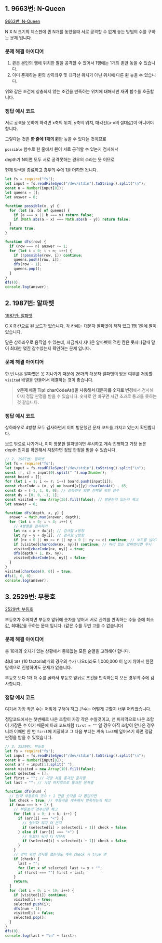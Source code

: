 ## 1. 9663번: N-Queen

[9663번: N-Queen](https://www.acmicpc.net/problem/9663)

N X N 크기의 체스판에 퀸 N개를 놓았을때 서로 공격할 수 없게 놓는 방법의 수를 구하는 문제 입니다.

### 문제 해결 아이디어

1. 퀸은 본인의 행에 위치한 말을 공격할 수 있어서 1행에는 1개의 퀸만 놓을 수 있습니다.
2. 이미 존재하는 퀸의 상하좌우 및 대각선 위치가 아닌 위치에 다른 퀸 놓을 수 있습니다.

위와 같은 조건에 상충되지 않는 조건을 만족하는 위치에 대해서만 재귀 함수를 호출합니다.

### 정답 예시 코드

서로 공격을 못하게 하려면 x축의 위치, y축의 위치, 대각선(a-x의 절대값)이 아니어야 합니다.

그렇다는 것은 **한 줄에 1개의 퀸**만 놓을 수 있다는 것이므로

`possible` 함수로 한 줄에서 퀸이 서로 공격할 수 있는지 검사해서

depth가 N이면 모두 서로 공격못하는 경우의 수라는 뜻 이므로

현재 탐색을 종료하고 경우의 수에 1을 더하면 됩니다.

```jsx
let fs = require("fs");
let input = fs.readFileSync("/dev/stdin").toString().split("\n");
const n = Number(input[0]);
let queens = [];
let answer = 0;

function possible(x, y) {
  for (let [a, b] of queens) {
    if (a === x || b === y) return false;
    if (Math.abs(a - x) === Math.abs(b - y)) return false;
  }
  return true;
}

function dfs(row) {
  if (row === n) answer += 1;
  for (let i = 0; i < n; i++) {
    if (!possible(row, i)) continue;
    queens.push([row, i]);
    dfs(row + 1);
    queens.pop();
  }
}
dfs(0);
console.log(answer);
```

## 2. 1987번: 알파벳

[1987번: 알파벳](https://www.acmicpc.net/problem/1987)

C X R 칸으로 된 보드가 있습니다. 각 칸에는 대문자 알파벳이 적혀 있고 1행 1열에 말이 있습니다.

말은 상하좌우로 움직일 수 있는데, 지금까지 지나온 알파벳이 적힌 칸은 못지나갈때 말이 최대한 몇칸 갈수있는지 확인하는 문제 입니다.

### 문제 해결 아이디어

한 번 나온 알파벳은 못 지나가기 때문에 26개의 대문자 알파벳의 방문 여부를 저장할 `visited` 배열을 만들어서 해결하는 것이 좋습니다.

> **💡문제 해결 Tip!**
**charCodeAt()을 사용해서 대문자를 숫자로 변경**해서 검사해야지 정답 판정을 받을 수 있습니다. 숫자로 안 바꾸면 시간 초과로 통과를 못하는 것 같습니다.
> 

### 정답 예시 코드

상하좌우로 4방향 모두 검사하면서 이미 방문했던 문자 코드를 가지고 있는지 확인합니다.

보드 밖으로 나가거나, 이미 방문한 알파벳이면 무시하고 계속 진행하고 가장 높은 depth 인지를 확인해서 저장하면 정답 판정을 받을 수 있습니다.

```jsx
// 2. 1987번: 알파벳
let fs = require("fs");
let input = fs.readFileSync("/dev/stdin").toString().split("\n");
const [r, c] = input[0].split(" ").map(Number);
const board = [];
for (let i = 1; i <= r; i++) board.push(input[i]);
const charCode = (x, y) => board[x][y].charCodeAt() - 65;
const dx = [-1, 1, 0, 0]; // 상하좌우 방향 선택을 위한 상수
const dy = [0, 0, -1, 1];
const visited = new Array(26).fill(false); // 방문한적 있는지 체크
let answer = 0;

function dfs(depth, x, y) {
  answer = Math.max(answer, depth);
  for (let i = 0; i < 4; i++) {
    // 4방향을 검사하기
    let nx = x + dx[i]; // 검사할 x방향
    let ny = y + dy[i]; // 검사할 y방향
    if (nx < 0 || nx >= r || ny < 0 || ny >= c) continue; // 보드를 넘어가면 무시
    if (visited[charCode(nx, ny)]) continue; // 이미 있는 알파벳이면 무시
    visited[charCode(nx, ny)] = true;
    dfs(depth + 1, nx, ny);
    visited[charCode(nx, ny)] = false;
  }
}
visited[charCode(0, 0)] = true;
dfs(1, 0, 0);
console.log(answer);
```

## 3. 2529번: 부등호

[2529번: 부등호](https://www.acmicpc.net/problem/2529)

부등호가 주어지면 부등호 앞뒤에 숫자를 넣어서 서로 관계를 만족하는 수들 중에 최소값, 최대값을 구하는 문제 입니다. (같은 수를 두번 고를 수 없습니다)

### 문제 해결 아이디어

총 10개의 숫자가 있는 상황에서 중복없는 모든 순열을 고려해야 합니다.

최대 `10!` (10 factorial)개의 경우의 수가 나오더라도 1,000,000 이 넘지 않아서 완전 탐색으로 진행하여도 문제가 없습니다.

부등호 보다 1개 더 수를 골라서 부등호 앞뒤로 조건을 만족하는지 모든 경우의 수에 검사합니다.

### 정답 예시 코드

여기서 가장 작은 수는 어떻게 구해야 하고 큰수는 어떻게 구할지 너무 어려웠습니다.

정답코드에서는 첫번째로 나온 조합이 가장 작은 수일것이고, 맨 마지막으로 나온 조합이 가장큰 수 이기 때문에 아래 코드처럼 `first = ""` 일 경우 아직 조합이 안나온 경우니까 이때만 한 번 `first`에 저장하고 그 다음 부터는 계속 `last`에 덮어쓰기 하면 정답 판정을 받을 수 있었습니다.

```jsx
// 3. 2529번: 부등호
let fs = require("fs");
let input = fs.readFileSync("/dev/stdin").toString().split("\n");
const k = Number(input[0]);
const arr = input[1].split(" ");
const visited = new Array(10).fill(false);
const selected = [];
let first = ""; // 가장 처음 통과한 문자열
let last = ""; // 가장 마지막으로 통과한 문자열

function dfs(num) {
  // 만약 부등호의 갯수 + 1 만큼 숫자를 다 뽑았으면
  let check = true; // 부등식을 계속해서 만족하는지 체크
  if (num === k + 1) {
    // 부등호의 갯수만큼 체크
    for (let i = 0; i < k; i++) {
      if (arr[i] === "<") {
        // 앞보다 뒤가 더 큰지
        if (selected[i] > selected[i + 1]) check = false;
      } else if (arr[i] === ">") {
        // 앞보다 뒤가 더 작은지
        if (selected[i] < selected[i + 1]) check = false;
      }
    }
    // 만약 위의 검사를 했는데도 계속 check 가 true 면
    if (check) {
      last = "";
      for (let x of selected) last += x + "";
      if (first === "") first = last;
    }
    return;
  }
  for (let i = 0; i < 10; i++) {
    if (visited[i]) continue;
    visited[i] = true;
    selected.push(i);
    dfs(num + 1);
    visited[i] = false;
    selected.pop();
  }
}
dfs(0);
console.log(last + "\n" + first);
```